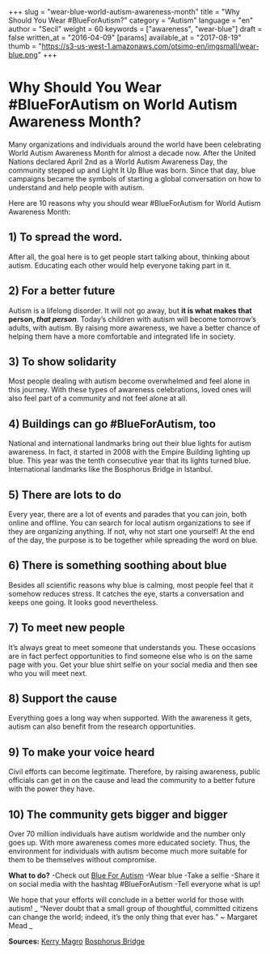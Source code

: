+++
slug = "wear-blue-world-autism-awareness-month"
title = "Why Should You Wear #BlueForAutism?"
category = "Autism"
language = "en"
author = "Secil"
weight = 60
keywords = ["awareness", "wear-blue"]
draft = false
written_at = "2016-04-09"
[params]
available_at = "2017-08-19"
thumb = "https://s3-us-west-1.amazonaws.com/otsimo-en/imgsmall/wear-blue.png"
+++


# Why Should You Wear #BlueForAutism on World Autism Awareness Month?

Many organizations and individuals around the world have been celebrating World Autism Awareness Month for almost a decade now. After the United Nations declared April 2nd as a World Autism Awareness Day, the community stepped up and Light It Up Blue was born. Since that day, blue campaigns became the symbols of starting a global conversation on how to understand and help people with autism.

Here are 10 reasons why you should wear #BlueForAutism for World Autism Awareness Month:

## 1) To spread the word.

After all, the goal here is to get people start talking about, thinking about autism. Educating each other would help everyone taking part in it.

## 2) For a better future

Autism is a lifelong disorder. It will not go away, but **it is what makes that person, _that person_**. Today’s children with autism will become tomorrow’s adults, with autism. By raising more awareness, we have a better chance of helping them have a more comfortable and integrated life in society.

## 3) To show solidarity

Most people dealing with autism become overwhelmed and feel alone in this journey. With these types of awareness celebrations, loved ones will also feel part of a community and not feel alone at all.

## 4) Buildings can go #BlueForAutism, too

National and international landmarks bring out their blue lights for autism awareness. In fact, it started in 2008 with the Empire Building lighting up blue. This year was the tenth consecutive year that its lights turned blue. International landmarks like the Bosphorus Bridge in Istanbul.


## 5) There are lots to do

Every year, there are a lot of events and parades that you can join, both online and offline. You can search for local autism organizations to see if they are organizing anything. If not, why not start one yourself! At the end of the day, the purpose is to be together while spreading the word on blue.

## 6) There is something soothing about blue

Besides all scientific reasons why blue is calming, most people feel that it somehow reduces stress. It catches the eye, starts a conversation and keeps one going. It looks good nevertheless.

## 7) To meet new people

It’s always great to meet someone that understands you. These occasions are in fact perfect opportunities to find someone else who is on the same page with you. Get your blue shirt selfie on your social media and then see who you will meet next.

## 8) Support the cause

Everything goes a long way when supported. With the awareness it gets, autism can also benefit from the research opportunities.

## 9) To make your voice heard

Civil efforts can become legitimate. Therefore, by raising awareness, public officials can get in on the cause and lead the community to a better future with the power they have.

## 10) The community gets bigger and bigger

Over 70 million individuals have autism worldwide and the number only goes up. With more awareness comes more educated society. Thus, the environment for individuals with autism become much more suitable for them to be themselves without compromise.

**What to do?** -Check out [Blue For Autism](http://blueforautism.com) -Wear blue -Take a selfie -Share it on social media with the hashtag #BlueForAutism -Tell everyone what is up!

We hope that your efforts will conclude in a better world for those with autism! _ “Never doubt that a small group of thoughtful, committed citizens can change the world; indeed, it’s the only thing that ever has.” ~ Margaret Mead _

**Sources:** [Kerry Magro](http://kerrymagro.com/why-you-should-wear-blue-on-april-2-for-world-autism-awareness-day/) [Bosphorus Bridge](https://indigodergisi.com/2017/04/otizm-farkindaligi/)

